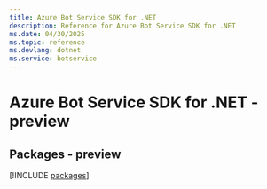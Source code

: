 ```yaml
---
title: Azure Bot Service SDK for .NET
description: Reference for Azure Bot Service SDK for .NET
ms.date: 04/30/2025
ms.topic: reference
ms.devlang: dotnet
ms.service: botservice
---
```

# Azure Bot Service SDK for .NET - preview
## Packages - preview
[!INCLUDE [packages](bot-service-index.md)]